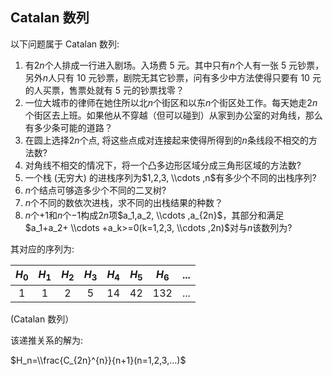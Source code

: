 ## Catalan 数列

以下问题属于 Catalan 数列:<br>
1. 有$2n$个人排成一行进入剧场。入场费 5 元。其中只有$n$个人有一张 5 元钞票，另外$n$人只有 10 元钞票，剧院无其它钞票，问有多少中方法使得只要有 10 元的人买票，售票处就有 5 元的钞票找零？<br>
2. 一位大城市的律师在她住所以北$n$个街区和以东$n$个街区处工作。每天她走$2n$个街区去上班。如果他从不穿越（但可以碰到）从家到办公室的对角线，那么有多少条可能的道路？<br>
3. 在圆上选择$2n$个点, 将这些点成对连接起来使得所得到的$n$条线段不相交的方法数?<br>
4. 对角线不相交的情况下，将一个凸多边形区域分成三角形区域的方法数?<br>
5. 一个栈 (无穷大) 的进栈序列为$1,2,3, \\cdots ,n$有多少个不同的出栈序列?<br>
6. $n$个结点可够造多少个不同的二叉树?<br>
7. $n$个不同的数依次进栈，求不同的出栈结果的种数？<br>
8. $n$个$+1$和$n$个$-1$构成$2n$项$a_1,a_2, \\cdots ,a_{2n}$，其部分和满足$a_1+a_2+ \\cdots +a_k>=0(k=1,2,3, \\cdots ,2n)$对与$n$该数列为?

其对应的序列为:

| $H_0$ | $H_1$ | $H_2$ | $H_3$ | $H_4$ | $H_5$ | $H_6$ | ... |
| :---: | :---: | :---: | :---: | :---: | :---: | :---: | :-: |
|   1   |   1   |   2   |   5   |   14  |   42  |  132  | ... |

(Catalan 数列）

该递推关系的解为:

$H_n=\\frac{C_{2n}^{n}}{n+1}(n=1,2,3,...)$
